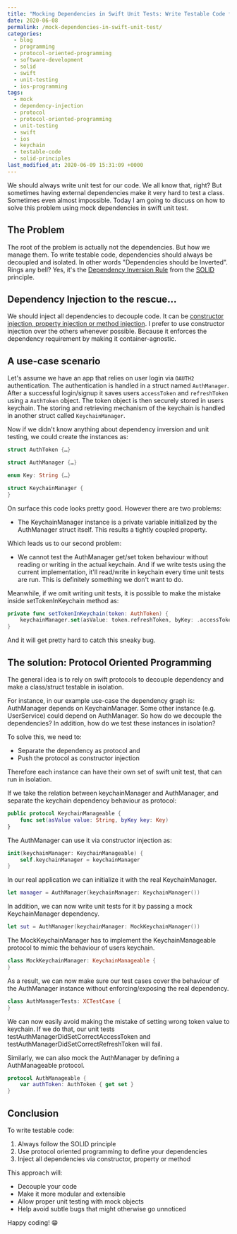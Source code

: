 ```yaml
---
title: "Mocking Dependencies in Swift Unit Tests: Write Testable Code following POP"
date: 2020-06-08
permalink: /mock-dependencies-in-swift-unit-test/
categories:
  - blog
  - programming
  - protocol-oriented-programming
  - software-development
  - solid
  - swift
  - unit-testing
  - ios-programming
tags:
  - mock
  - dependency-injection
  - protocol
  - protocol-oriented-programming
  - unit-testing
  - swift
  - ios
  - keychain
  - testable-code
  - solid-principles
last_modified_at: 2020-06-09 15:31:09 +0000 
---
```


We should always write unit test for our code. We all know that, right? But sometimes having external dependencies make it very hard to test a class. Sometimes even almost impossible. Today I am going to discuss on how to solve this problem using mock dependencies in swift unit test.

## The Problem

The root of the problem is actually not the dependencies. But how we manage them. To write testable code, dependencies should always be decoupled and isolated. In other words "Dependencies should be Inverted". Rings any bell? Yes, it's the [Dependency Inversion Rule](https://en.wikipedia.org/wiki/Dependency_inversion_principle) from the [SOLID](https://en.wikipedia.org/wiki/SOLID) principle.

## Dependency Injection to the rescue...

We should inject all dependencies to decouple code. It can be [constructor injection, property injection or method injection](https://cocoacasts.com/dependency-injection-in-swift). I prefer to use constructor injection over the others whenever possible. Because it enforces the dependency requirement by making it container-agnostic.

## A use-case scenario

Let's assume we have an app that relies on user login via `OAUTH2` authentication. The authentication is handled in a struct named `AuthManager`. After a successful login/signup it saves users `accessToken` and `refreshToken` using a `AuthToken` object. The token object is then securely stored in users keychain. The storing and retrieving mechanism of the keychain is handled in another struct called `KeychainManager`.

Now if we didn't know anything about dependency inversion and unit testing, we could create the instances as:

```swift
struct AuthToken {…}

struct AuthManager {…}

enum Key: String {…}

struct KeychainManager {
}
```

On surface this code looks pretty good. However there are two problems:

- The KeychainManager instance is a private variable initialized by the AuthManager struct itself. This results a tightly coupled property.

Which leads us to our second problem:

- We cannot test the AuthManager get/set token behaviour without reading or writing in the actual keychain. And if we write tests using the current implementation, it'll read/write in keychain every time unit tests are run. This is definitely something we don't want to do.

Meanwhile, if we omit writing unit tests, it is possible to make the mistake inside setTokenInKeychain method as:

```swift
private func setTokenInKeychain(token: AuthToken) {
    keychainManager.set(asValue: token.refreshToken, byKey: .accessToken)
}
```

And it will get pretty hard to catch this sneaky bug.

## The solution: Protocol Oriented Programming

The general idea is to rely on swift protocols to decouple dependency and make a class/struct testable in isolation.

For instance, in our example use-case the dependency graph is:
AuthManager depends on KeychainManager. Some other instance (e.g. UserService) could depend on AuthManager. So how do we decouple the dependencies? In addition, how do we test these instances in isolation?

To solve this, we need to:

- Separate the dependency as protocol and
- Push the protocol as constructor injection

Therefore each instance can have their own set of swift unit test, that can run in isolation.

If we take the relation between keychainManager and AuthManager, and separate the keychain dependency behaviour as protocol:

```swift
public protocol KeychainManageable {
    func set(asValue value: String, byKey key: Key)
}
```

The AuthManager can use it via constructor injection as:

```swift
init(keychainManager: KeychainManageable) {
    self.keychainManager = keychainManager
}   
```
In our real application we can initialize it with the real KeychainManager.

```swift
let manager = AuthManager(keychainManager: KeychainManager())
```

In addition, we can now write unit tests for it by passing a mock KeychainManager dependency.

```swift
let sut = AuthManager(keychainManager: MockKeychainManager())
```

The MockKeychainManager has to implement the KeychainManageable protocol to mimic the behaviour of users keychain.

```swift
class MockKeychainManager: KeychainManageable {
}
```

As a result, we can now make sure our test cases cover the behaviour of the AuthManager instance without enforcing/exposing the real dependency.

```swift
class AuthManagerTests: XCTestCase {
}
```

We can now easily avoid making the mistake of setting wrong token value to keychain. If we do that, our unit tests testAuthManagerDidSetCorrectAccessToken and testAuthManagerDidSetCorrectRefreshToken will fail.

Similarly, we can also mock the AuthManager by defining a AuthManageable protocol.

```swift
protocol AuthManageable {
    var authToken: AuthToken { get set }
}
```

## Conclusion

To write testable code:

1. Always follow the SOLID principle
2. Use protocol oriented programming to define your dependencies
3. Inject all dependencies via constructor, property or method

This approach will:

- Decouple your code
- Make it more modular and extensible
- Allow proper unit testing with mock objects
- Help avoid subtle bugs that might otherwise go unnoticed

Happy coding! 😁



